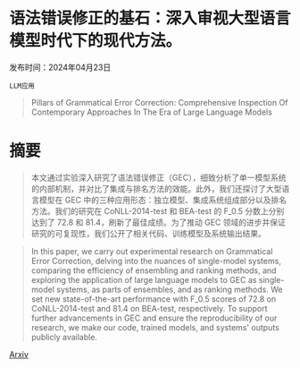 # 语法错误修正的基石：深入审视大型语言模型时代下的现代方法。

发布时间：2024年04月23日

`LLM应用`

> Pillars of Grammatical Error Correction: Comprehensive Inspection Of Contemporary Approaches In The Era of Large Language Models

# 摘要

> 本文通过实验深入研究了语法错误修正（GEC），细致分析了单一模型系统的内部机制，并对比了集成与排名方法的效能。此外，我们还探讨了大型语言模型在 GEC 中的三种应用形态：独立模型、集成系统组成部分以及排名方法。我们的研究在 CoNLL-2014-test 和 BEA-test 的 F_0.5 分数上分别达到了 72.8 和 81.4，刷新了最佳成绩。为了推动 GEC 领域的进步并保证研究的可复现性，我们公开了相关代码、训练模型及系统输出结果。

> In this paper, we carry out experimental research on Grammatical Error Correction, delving into the nuances of single-model systems, comparing the efficiency of ensembling and ranking methods, and exploring the application of large language models to GEC as single-model systems, as parts of ensembles, and as ranking methods. We set new state-of-the-art performance with F_0.5 scores of 72.8 on CoNLL-2014-test and 81.4 on BEA-test, respectively. To support further advancements in GEC and ensure the reproducibility of our research, we make our code, trained models, and systems' outputs publicly available.

[Arxiv](https://arxiv.org/abs/2404.14914)